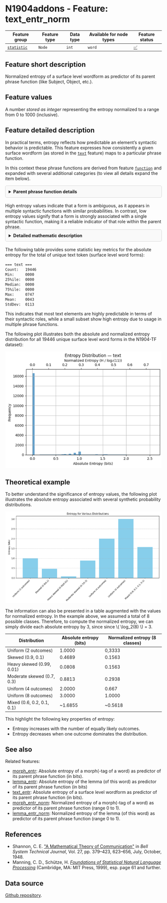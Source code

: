 # N1904addons - Feature: text_entr_norm

Feature group | Feature type | Data type | Available for node types | Feature status
---  | --- | --- | --- | ---
[`statistic`](README.md#feature-group-statistic) | `Node` |`int` | `word` | [✅](featurestatus.md#Trustworthy "Trustworthy")

## Feature short description

Normalized entropy of a surface level wordform as predictor of its parent phrase function (like Subject, Object, etc.).

## Feature values

A number *stored as integer* representing the entropy normalized to a range from 0 to 1000 (inclusive).

## Feature detailed description

<p>In practical terms, entropy reflects how predictable an element’s syntactic behavior is predictable. This feature expresses how consistently a given surface wordform (as stored in the <a href="https://centerblc.github.io/N1904/features/text.html"><code>text</code></a> feature) maps to a particular phrase function.</p>
<p>In this context these phrase functions are derived from feature <a href="https://centerblc.github.io/N1904/features/function.html"><code>function</code></a> and expanded with several additional categories (to view all details expand the item below).</p>

<details style="border: 1px solid lightgray; background-color: #f9f9f9; padding: 10px; border-radius: 5px;">
<summary title="Click to hide/unhide"><b>Parent phrase function details</b></summary>
<br>
<p>In the N1904-TF dataset, not all words belong to phrases with well-defined syntactic functions such as Subject or Object. For instance, conjunctions like δὲ or καὶ typically do not form part of syntactic phrases in the strict sense.</p>
<p>To ensure that every word can still be assigned a functional label, the following <a href="https://github.com/tonyjurg/Create-TF-entropy-features/blob/main/common.py">Python script</a> was developed. This script prioritizes assigning the canonical phrase function where available, but also supplements gaps with a set of extended categories.</p>
<p>The table below distinguishes between these two types of categories and shows the number of word nodes mapped to each one.</p>

<table border="1" cellpadding="5" cellspacing="0">
  <thead>
    <tr>
      <th>Source</th>
      <th>Value</th>
      <th>Description</th>
      <th>Frequency</th>
    </tr>
  </thead>
  <tbody>
    <tr>
      <td rowspan="6">From feature <code>function</code> (6 classes)</td>
      <td>Cmpl</td>
      <td>Complement</td>
      <td>35442</td>
    </tr>
    <tr>
      <td>Pred</td>
      <td>Predicate</td>
      <td>25138</td> 
    </tr>
    <tr>
      <td>Subj</td>
      <td>Subject</td>
      <td>21567</td>
    </tr>
    <tr>
      <td>Objc</td>
      <td>Object</td>
      <td>19371</td>
    </tr>
    <tr>
      <td>PreC</td>
      <td>Predicate-Complement</td>
      <td>9595</td>
    </tr>
    <tr>
      <td>Adv</td>
      <td>Adverbial</td>
      <td>5367</td>
    </tr>
    <tr>
      <td rowspan="6">Augmented pseudo classes (5 classes)</td>
      <td>Conj</td>
      <td>Conjunction</td>
      <td>16316</td>
    </tr>
    <tr>
      <td>Unkn</td>
      <td>Unknown</td>
      <td>2076</td>
    </tr>
    <tr>
      <td>Intj</td>
      <td>Interjection</td>
      <td>1470</td>
    </tr>
    <tr>
      <td>Aux</td>
      <td>Auxiliar</td>
      <td>1136</td>
    </tr>
    <tr>
      <td>Appo</td>
      <td>Apposition</td>
      <td>301</td>
    </tr>
  </tbody>
</table>

The "Unkn" (unknown) category accounts for approximately 1.5% of all mappings, slightly raising both the absolute and normalized entropy.
</details>
<br>
High entropy values indicate that a form is ambiguous, as it appears in multiple syntactic functions with similar probabilities. In contrast, low entropy values signify that a form is strongly associated with a single syntactic function, making it a reliable indicator of that role within the parent phrase.


<details style="border: 1px solid lightgray; background-color: #f9f9f9; padding: 10px; border-radius: 5px;">
<summary title="Click to hide/unhide"><b>Detailed mathematic description</b></summary>
<br>
<h3>Definition</h3>
<p>Entropy is a measure from information theory that quantifies uncertainty or unpredictability in a probability distribution. It is defined as:</p>

$$H(X) = -\sum_i P(x_i) \log_2 P(x_i)$$

<p>Where:</p>
<ul>
  <li>The part \( P(x_i) \) is the probability of the \( i-th \) outcome.</li>
  <li>The part \( log_2 \) ensures the result is expressed in bits.</li>
  <li>\( log_2(0)\) is defined as 0 .</li>
</ul>
<p>Entropy measures the uncertainty associated with a probability distribution. It reaches its maximum when all outcomes are equally likely (i.e., maximum uncertainty), and its minimum (zero) when one outcome is certain.</p>
<h3>Application</h3>
<p>In the context of the N1904-FT dataset, we apply this principle to estimate the uncertainty of syntactic function prediction based on linguistic features.</p>
<p>Let an element \(e \in D \), where \( D = \{ \text{lemma}, \text{morph}, \text{text} \} \), represent a linguistic feature. If this element is associated with \( n \) different phrase functions \( f \), then the entropy \( H(e \mid f) \) in bits is calculated as:</p>

$$H(e|f) = -\sum_{i=1}^{n} p_i \log_2(p_i)$$

<p>where \( p_i \) is the probability that element \( e \) corresponds to the \( i-th \) function.</p>
<p>If the distribution is uniform (i.e., all \( p_i = \frac{1}{n} \) ), the entropy reaches its maximum:</p>

$$H(e|f) = -n \cdot \frac{1}{n} \cdot \log_2\left(\frac{1}{n}\right) = \log_2(n)$$

<p>In the mapping used for calculating this feature, there are \( n = 11 \) phrase function categories. Thus, the theoretical maximum entropy for a given datatype \( D \) is:</p>

$$H_{\text{max}}(D) = \log_2(11) \approx 3.459 \text{ bits}$$

<p>This value represents the upper bound of uncertainty when a linguistic feature provides no predictive information about phrase function.</p>

<p>To obtain a normalized entropy, where values for \( H(e|f) \) are in the range 0 to 1 (inclusive), the following formula can be applied for each datatype \( D \):</p>

$$H_{\text{norm}}(D) = \frac{H(D)}{H_{\text{max}}(D)}$$

</details>
<br>
The following table provides some statistic key metrics for the absolute entropy for the total of unique text token (surface level word forms):

```text
=== text ===
Count:   19446
Min:     0000
25%ile:  0000
Median:  0000
75%ile:  0000
Max:     0747
Mean:    0043
StdDev:  0113
```

This indicates that most text elements are highly predictable in terms of their syntactic roles, while a small subset show high entropy due to usage in multiple phrase functions.

The following plot illustrates both the absolute and normalized entropy distribution for all 19446 unique surface level word forms in the N1904-TF dataset):

![Entropy distribution text -> phrase function](images/entropy_distribution_text.png)

## Theoretical example

To better understand the significance of entropy values, the following plot illustrates the absolute entropy associated with several synthetic probability distributions. 

![Entropy examples](images/entropy_examples.png)

The information can also be presented in a table augmented with the values for normalized entropy. In the example above, we assumed a total of 8 possible classes. Therefore, to compute the normalized entropy, we can simply divide each absolute entropy by 3, since since \\( \log_2(8) \\) = 3.

Distribution | Absolute entropy (bits) | Normalized entropy (8 classes)
--|---|--
Uniform (2 outcomes) | 1.0000 | 0,3333
Skewed (0.9, 0.1) | 0.4689 | 0.1563
Heavy skewed (0.99, 0.01) | 0.0808 | 0.1563
Moderate skewed (0.7, 0.3) | 0.8813 | 0.2938
Uniform (4 outcomes) | 2.0000 | 0.667
Uniform (8 outcomes) | 3.0000 | 1.0000
Mixed (0.6, 0.2, 0.1, 0.1) | ~1.6855 | ~0.5618

This highlight the following key properties of entropy:
- Entropy increases with the number of equally likely outcomes.
- Entropy decreases when one outcome dominates the distribution.

## See also

Related features:
 - [morph_entr](morph_entr.md): Absolute entropy of a morph(-tag of a word) as predictor of its parent phrase function (in bits).
 - [lemma_entr](lemma_entr.md): Absolute entropy of the lemma (of this word) as predictor of its parent phrase function (in bits)
 - [text_entr](text_entr.md): Absolute entropy of a surface level wordform as predictor of its parent phrase function (in bits).
 - [morph_entr_norm](morph_entr_norm.md): Normalized entropy of a morph(-tag of a word) as predictor of its parent phrase function (range 0 to 1).
 - [lemma_entr_norm](lemma_entr_norm.md): Normalized entropy of the lemma (of this word) as predictor of its parent phrase function (range 0 to 1).

## References

- Shannon, C. E. ["A Mathematical Theory of Communication"](https://people.math.harvard.edu/~ctm/home/text/others/shannon/entropy/entropy.pdf) in *Bell System Technical Journal*, Vol. 27, pp. 379–423, 623–656, July, October, 1948.
- Manning, C. D., Schütze, H. [*Foundations of Statistical Natural Language Processing*](https://nlp.stanford.edu/fsnlp/) (Cambridge, MA: MIT Press, 1999), esp. page 61 and further.

## Data source

[Github repository](https://tonyjurg.github.io/Create-TF-entropy-features/).

